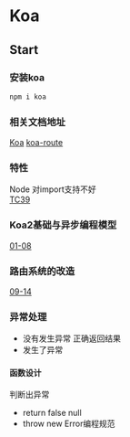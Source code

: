 # Koa

## Start

### 安装koa

```bash
npm i koa
```

### 相关文档地址

[Koa](https://koajs.com/#request) [koa-route](https://www.npmjs.com/package/koa-route)

### 特性

Node 对import支持不好<br>
[TC39](https://github.com/tc39)

### Koa2基础与异步编程模型

[01-08](./docs/01.md)

### 路由系统的改造

[09-14](./docs/02.md)

### 异常处理

- 没有发生异常 正确返回结果
- 发生了异常

#### 函数设计

判断出异常

- return false null
- throw new Error编程规范

